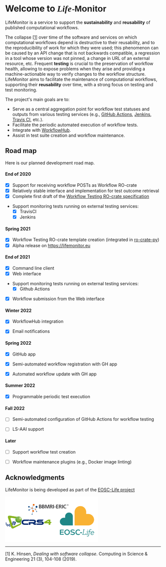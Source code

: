 # Welcome to <span style="font-style: italic; font-family: Baskerville,Baskerville Old Face,Hoefler Text,Garamond,Times New Roman,serif;">Life</span><span class="small" style="font-size: 75%; margin: 0 -1px 0 1px;">-</span><span style="font-weight: bold; font-family: Gill Sans,Gill Sans MT,Calibri,sans-serif;">Monitor</span>

LifeMonitor is a service to support the **sustainability** and **reusability**
of published computational workflows.

The collapse [[1](#hinsen2019)] over time of the software and services on
which computational workflows depend is destructive to their reusability, and
to the reproducibility of work for which they were used; this phenomenon
can be caused by an API change that is not backwards compatible, a regression
in a tool whose version was not pinned, a change in URL of an external
resource, etc. Frequent **testing** is crucial to the preservation of workflow
health, allowing to expose problems when they arise and providing a
machine-actionable way to verify changes to the workflow
structure. LifeMonitor aims to facilitate the maintenance of computational
workflows, supporting their **reusability** over time, with a strong focus on
testing and test monitoring.

The project's main goals are to:

* Serve as a central aggregation point for workflow test statuses and outputs
  from various testing services (e.g., [GitHub
  Actions](https://docs.github.com/en/actions),
  [Jenkins](https://www.jenkins.io/), [Travis CI](https://travis-ci.org/),
  etc.).
* Facilitate the periodic automated execution of workflow tests.
* Integrate with [WorkflowHub](https://about.workflowhub.eu/).
* Assist in test suite creation and workflow maintenance.

## Road map

Here is our planned development road map.

#### End of 2020
- [x] Support for receiving workflow POSTs as Workflow RO-crate
- [x] Relatively stable interface and implementation for test outcome retrieval
- [x] Complete first draft of the [Workflow Testing RO-crate specification](workflow_testing_ro_crate)
- Support monitoring tests running on external testing services:
    - [x] TravisCI
    - [x] Jenkins

#### Spring 2021
  - [x] Workflow Testing RO-crate template creation (integrated in
        [ro-crate-py](https://github.com/ResearchObject/ro-crate-py))
  - [x] Alpha release on <https://lifemonitor.eu>

#### End of 2021
  - [x] Command line client
  - [x] Web interface
  - Support monitoring tests running on external testing services:
      - [x] Github Actions
  - [x] Workflow submission from the Web interface

#### Winter 2022
  - [x] WorkflowHub integration
  - [x] Email notifications


#### Spring 2022
  - [x] GitHub app
  - [x] Semi-automated workflow registration with GH app
  - [x] Automated workflow update with GH app


#### Summer 2022
  - [x] Programmable periodic test execution


#### Fall 2022
  - [ ] Semi-automated configuration of GitHub Actions for workflow testing
  - [ ] LS-AAI support


#### Later
  - [ ] Support workflow test creation
  - [ ] Workflow maintenance plugins (e.g., Docker image linting)


## Acknowledgments

LifeMonitor is being developed as part of the [EOSC-Life project](https://www.eosc-life.eu/)

<div>                    
  <a title="Acknowledgments" href="https://www.eosc-life.eu">
      <img alt="Acknowledgments" 
           width="300px"
           src="https://github.com/crs4/life_monitor/raw/master/docs/footer-logo.svg" style="vertical-align: middle" />
  </a>                      
</div>

---
<a name="hinsen2019">[1]</a> K. Hinsen, <em>Dealing with software collapse</em>. Computing in Science & Engineering 21 (3), 104-108 (2019).
